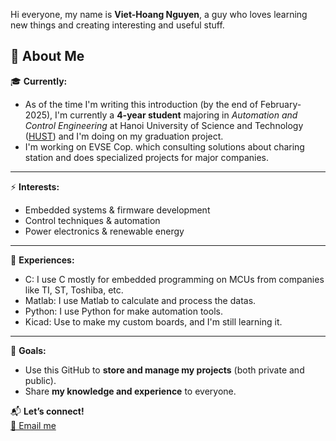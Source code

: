 Hi everyone, my name is **Viet-Hoang Nguyen**, a guy who loves learning new things and creating interesting and useful stuff.


## 👋 About Me   
🎓 **Currently:**  
- As of the time I'm writing this introduction (by the end of February-2025), I'm currently a **4-year student** majoring in *Automation and Control Engineering* at Hanoi University of Science and Technology ([HUST](https://hust.edu.vn/)) and I'm doing on my graduation project.
- I'm working on EVSE Cop. which consulting solutions about charing station and does specialized projects for major companies.

---

⚡ **Interests:**  
- Embedded systems & firmware development 
- Control techniques & automation
- Power electronics & renewable energy

---

🤖 **Experiences:**
- C: I use C mostly for embedded programming on MCUs from companies like TI, ST, Toshiba, etc.   
- Matlab: I use Matlab to calculate and process the datas. 
- Python: I use Python for make automation tools.
- Kicad: Use to make my custom boards, and I'm still learning it. 
---

🎯 **Goals:**  
- Use this GitHub to **store and manage my projects** (both private and public).  
- Share **my knowledge and experience** to everyone.  

📬 **Let’s connect!**  
[📧 Email me](mailto:hoangnguyen2k30804@gmail.com)  
